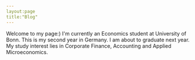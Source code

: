 ```yaml
---
layout:page
title:"Blog"
---
```

Welcome to my page:)
I'm currently an Economics student at University of Bonn. This is my second year in Germany. I am about to graduate next year.
My study interest lies in Corporate Finance, Accounting and Applied Microeconomics.
